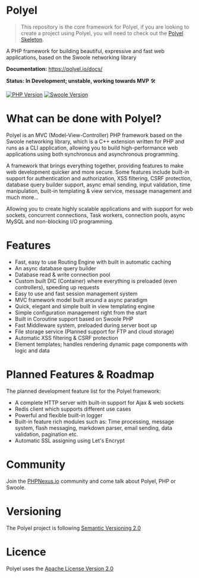 # Polyel
> This repository is the core framework for Polyel, if you are looking to create a project using Polyel, you will need to check out the [Polyel Skeleton](https://github.com/Superbition/Polyel).

A PHP framework for building beautiful, expressive and fast web applications, based on the Swoole networking library

**Documentation:** https://polyel.io/docs/

**Status: In Development; unstable, working towards MVP** 🛠

[![PHP Version](https://img.shields.io/badge/PHP-%3E=7.3-brightgreen.svg?maxAge=2592000)](https://secure.php.net/)
[![Swoole Version](https://img.shields.io/badge/swoole-%3E=4.2.1-brightgreen.svg?maxAge=2592000)](https://github.com/swoole/swoole-src)

# What can be done with Polyel?
Polyel is an MVC (Model-View-Controller) PHP framework based on the Swoole networking library, which is a C++ extension written for PHP and runs as a CLI application, allowing you to build high-performance web applications using both synchronous and asynchronous programming.

A framework that brings everything together, providing features to make web development quicker and more secure. Some features include built-in support for authentication and authorization, XSS filtering, CSRF protection, database query builder support, async email sending, input validation, time manipulation, built-in templating & view service, message management and much more...

Allowing you to create highly scalable applications and with support for web sockets, concurrent connections, Task workers, connection pools, async MySQL and non-blocking I/O programming.

# Features

- Fast, easy to use Routing Engine with built in automatic caching
- An async database query builder
- Database read & write connection pool
- Custom built DIC (Container) where everything is preloaded (even controllers), speeding up requests
- Easy to use and fast session management system
- MVC framework model built around a async paradigm
- Quick, elegant and simple built in view templating engine
- Simple configuration management right from the start
- Built in Coroutine support based on Swoole PHP
- Fast Middleware system, preloaded during server boot up
- File storage service (Planned support for FTP and cloud storage)
- Automatic XSS filtering & CSRF protection
- Element templates; handles rendering dynamic page components with logic and data

# Planned Features & Roadmap
The planned development feature list for the Polyel framework:
- A complete HTTP server with built-in support for Ajax & web sockets
- Redis client which supports different use cases
- Powerful and flexible built-in logger
- Built-in feature rich modules such as: Time processing, message system, flash messaging, markdown parser, email sending, data validation, pagination etc.
- Automatic SSL assigning using Let's Encrypt

# Community

Join the [PHPNexus.io](https://PHPNexus.io) community and come talk about Polyel, PHP or Swoole.

# Versioning

The Polyel project is following [Semantic Versioning 2.0](https://semver.org/)

# Licence

Polyel uses the [Apache License Version 2.0](http://www.apache.org/licenses/LICENSE-2.0.html)
